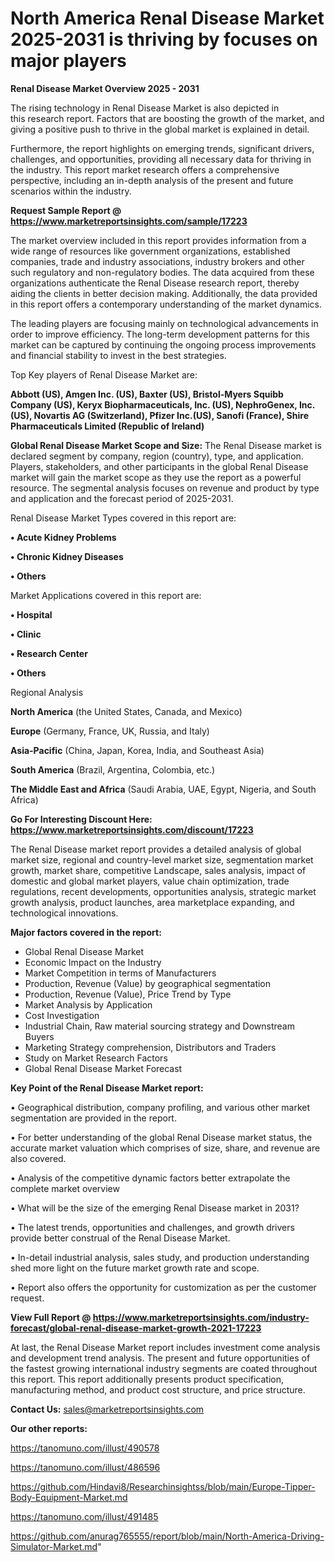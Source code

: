 # North America Renal Disease Market 2025-2031 is thriving by focuses on major players

<Strong> Renal Disease Market Overview 2025 - 2031</strong>

The rising technology in Renal Disease Market is also depicted in this research report. Factors that are boosting the growth of the market, and giving a positive push to thrive in the global market is explained in detail.

Furthermore, the report highlights on emerging trends, significant drivers, challenges, and opportunities, providing all necessary data for thriving in the industry. This report market research offers a comprehensive perspective, including an in-depth analysis of the present and future scenarios within the industry.

<strong>Request Sample Report @ <a href=https://www.marketreportsinsights.com/sample/17223>https://www.marketreportsinsights.com/sample/17223</a></strong>

The market overview included in this report provides information from a wide range of resources like government organizations, established companies, trade and industry associations, industry brokers and other such regulatory and non-regulatory bodies. The data acquired from these organizations authenticate the Renal Disease research report, thereby aiding the clients in better decision making. Additionally, the data provided in this report offers a contemporary understanding of the market dynamics.

The leading players are focusing mainly on technological advancements in order to improve efficiency. The long-term development patterns for this market can be captured by continuing the ongoing process improvements and financial stability to invest in the best strategies.

Top Key players of Renal Disease Market are:

<strong>Abbott (US), Amgen Inc. (US), Baxter (US), Bristol-Myers Squibb Company (US), Keryx Biopharmaceuticals, Inc. (US), NephroGenex, Inc. (US), Novartis AG (Switzerland), Pfizer Inc.(US), Sanofi (France), Shire Pharmaceuticals Limited (Republic of Ireland)</strong>

<strong><b>Global Renal Disease Market Scope and Size:</b></strong>
The Renal Disease market is declared segment by company, region (country), type, and application. Players, stakeholders, and other participants in the global Renal Disease market will gain the market scope as they use the report as a powerful resource. The segmental analysis focuses on revenue and product by type and application and the forecast period of 2025-2031.

Renal Disease Market Types covered in this report are:

<strong>• Acute Kidney Problems

• Chronic Kidney Diseases

• Others</strong>

Market Applications covered in this report are:

<strong>• Hospital

• Clinic

• Research Center

• Others</strong> 

Regional Analysis

<strong>North America</strong> (the United States, Canada, and Mexico)

<strong>Europe</strong> (Germany, France, UK, Russia, and Italy)

<strong>Asia-Pacific</strong> (China, Japan, Korea, India, and Southeast Asia)

<strong>South America</strong> (Brazil, Argentina, Colombia, etc.)

<strong>The Middle East and Africa</strong> (Saudi Arabia, UAE, Egypt, Nigeria, and South Africa)

<strong>Go For Interesting Discount Here: <a href=https://www.marketreportsinsights.com/discount/17223>https://www.marketreportsinsights.com/discount/17223</a></strong>

The Renal Disease market report provides a detailed analysis of global market size, regional and country-level market size, segmentation market growth, market share, competitive Landscape, sales analysis, impact of domestic and global market players, value chain optimization, trade regulations, recent developments, opportunities analysis, strategic market growth analysis, product launches, area marketplace expanding, and technological innovations.

<strong><b>Major factors covered in the report:</b></strong>
<ul>
  <li>Global Renal Disease Market </li>
  <li>Economic Impact on the Industry</li>
  <li>Market Competition in terms of Manufacturers</li>
  <li>Production, Revenue (Value) by geographical segmentation</li>
  <li>Production, Revenue (Value), Price Trend by Type</li>
  <li>Market Analysis by Application</li>
  <li>Cost Investigation</li>
  <li>Industrial Chain, Raw material sourcing strategy and Downstream Buyers</li>
  <li>Marketing Strategy comprehension, Distributors and Traders</li>
  <li>Study on Market Research Factors</li>
  <li>Global Renal Disease Market Forecast</li>
</ul>

<strong><b>Key Point of the Renal Disease Market report:</b></strong>

• Geographical distribution, company profiling, and various other market segmentation are provided in the report.

• For better understanding of the global Renal Disease market status, the accurate market valuation which comprises of size, share, and revenue are also covered.

• Analysis of the competitive dynamic factors better extrapolate the complete market overview

• What will be the size of the emerging Renal Disease market in 2031?

• The latest trends, opportunities and challenges, and growth drivers provide better construal of the Renal Disease Market.

• In-detail industrial analysis, sales study, and production understanding shed more light on the future market growth rate and scope.

• Report also offers the opportunity for customization as per the customer request.

<strong><b>View Full Report @ <a href=https://www.marketreportsinsights.com/industry-forecast/global-renal-disease-market-growth-2021-17223>https://www.marketreportsinsights.com/industry-forecast/global-renal-disease-market-growth-2021-17223</a></b></strong>


At last, the Renal Disease Market report includes investment come analysis and development trend analysis. The present and future opportunities of the fastest growing international industry segments are coated throughout this report. This report additionally presents product specification, manufacturing method, and product cost structure, and price structure.

<strong>Contact Us:</strong>
sales@marketreportsinsights.com

<strong>Our other reports:</strong>

<a href=https://tanomuno.com/illust/490578>https://tanomuno.com/illust/490578</a>

<a href=https://tanomuno.com/illust/486596>https://tanomuno.com/illust/486596</a>

<a href=https://github.com/Hindavi8/Researchinsightss/blob/main/Europe-Tipper-Body-Equipment-Market.md>https://github.com/Hindavi8/Researchinsightss/blob/main/Europe-Tipper-Body-Equipment-Market.md</a>

<a href=https://tanomuno.com/illust/491485>https://tanomuno.com/illust/491485</a>

<a href=https://github.com/anurag765555/report/blob/main/North-America-Driving-Simulator-Market.md>https://github.com/anurag765555/report/blob/main/North-America-Driving-Simulator-Market.md</a>"
